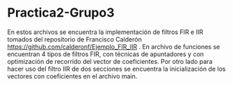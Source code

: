 # Practica2-Grupo3
En estos archivos se encuentra la implementación de filtros FIR e IIR tomados del repositorio de Francisco Calderón https://github.com/calderonf/Ejemplo_FIR_IIR .
En archivo de funciones se encuentran 4 tipos de filtros FIR, con técnicas de apuntadores y con optimización de recorrido del vector de coeficientes. Por otro lado para hacer uso del filtro IIR de dos secciones se encuentra la inicialización de los vectores con coeficientes en el archivo main.
